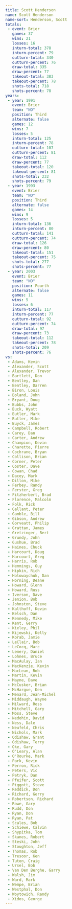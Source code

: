 ```yaml
---
title: Scott Henderson
name: Scott Henderson
name-sort: Henderson, Scott
totals:
 - event: Brier
   games: 37
   wins: 21
   losses: 16
   inturn-total: 378
   inturn-percent: 79
   outturn-total: 340
   outturn-percent: 76
   draw-total: 335
   draw-percent: 77
   takeout-total: 383
   takeout-percent: 78
   shots-total: 718
   shots-percent: 78
years:
 - year: 1991
   event: Brier
   team: "NO"
   position: Third
   alternate: false
   games: 12
   wins: 7
   losses: 5
   inturn-total: 125
   inturn-percent: 78
   outturn-total: 107
   outturn-percent: 81
   draw-total: 112
   draw-percent: 77
   takeout-total: 120
   takeout-percent: 81
   shots-total: 232
   shots-percent: 79
 - year: 1993
   event: Brier
   team: "NO"
   position: Third
   alternate: false
   games: 14
   wins: 9
   losses: 5
   inturn-total: 136
   inturn-percent: 80
   outturn-total: 141
   outturn-percent: 74
   draw-total: 126
   draw-percent: 80
   takeout-total: 151
   takeout-percent: 75
   shots-total: 277
   shots-percent: 77
 - year: 2003
   event: Brier
   team: "NO"
   position: Fourth
   alternate: false
   games: 11
   wins: 5
   losses: 6
   inturn-total: 117
   inturn-percent: 77
   outturn-total: 92
   outturn-percent: 74
   draw-total: 97
   draw-percent: 73
   takeout-total: 112
   takeout-percent: 78
   shots-total: 209
   shots-percent: 76
vs:
 - Adams, Kevin
 - Alexander, Scott
 - Alexander, Trevor
 - Bartlett, Don
 - Bentley, Dan
 - Bentley, Darren
 - Biron, Louis
 - Boland, John
 - Bryant, Doug
 - Bubbs, John
 - Buck, Wyatt
 - Butler, Mark
 - Butler, Mike
 - Buyck, James
 - Campbell, Robert
 - Carey, Dan
 - Carter, Andrew
 - Champion, Kevin
 - Charette, Pierre
 - Cochrane, Bryan
 - Collison, Brian
 - Corner, Peter
 - Coster, Dave
 - Cowan, Chad
 - Dacey, Mark
 - Dillon, Mike
 - Ferbey, Randy
 - Ferster, Greg
 - Fitzherbert, Brad
 - Florence, Malcolm
 - Folk, Rick
 - Gallant, Peter
 - Gamble, Bill
 - Gibson, Andrew
 - Gorveatt, Philip
 - Grattan, James
 - Gretzinger, Bert
 - Grundy, John
 - Gushue, Brad
 - Haines, Chuck
 - Harcourt, Doug
 - Harcourt, Greg
 - Harris, Rob
 - Hemmings, Guy
 - Hipkin, Rich
 - Holowaychuk, Dan
 - Horning, Deane
 - Howard, Glenn
 - Howard, Russ
 - Iverson, Dave
 - Jenion, Bob
 - Johnston, Steve
 - Kalthoff, Kevin
 - Kelsch, Dan
 - Kennedy, Mike
 - Kent, Gerry
 - Kieley, Phil
 - Kijewski, Kelly
 - Korab, Jamie
 - LeClair, Bob
 - LeCocq, Marc
 - Lemery, Daniel
 - Lohnes, Bruce
 - MacAulay, Ian
 - MacKenzie, Kevin
 - MacLean, Rob
 - Martin, Kevin
 - Mayne, Dave
 - McCusker, Brian
 - McHargue, Ken
 - Menard, Jean-Michel
 - Middaugh, Wayne
 - Milward, Ross
 - Mitchell, Gary
 - Moss, Steve
 - Nedohin, David
 - Ness, Dale
 - Neufeld, Chris
 - Nichols, Mark
 - Odishaw, Grant
 - Odishaw, Terry
 - Oke, Gary
 - O'Leary, Alan
 - O'Rourke, Mark
 - Park, Kevin
 - Perron, Rick
 - Peters, Vic
 - Petryk, Dan
 - Pfeifer, Scott
 - Piggott, Steve
 - Reddick, Don
 - Richard, Gerry
 - Robertson, Richard
 - Rowe, Gary
 - Rudd, Don
 - Ryan, Don
 - Ryan, Pat
 - Scales, Bob
 - Schiewe, Calvin
 - Shypitka, Tom
 - Skanes, Robert
 - Steski, John
 - Stoughton, Jeff
 - Thomas, Rob
 - Tresoor, Ken
 - Tuton, Craig
 - Ursel, Bob
 - Van Den Berghe, Garry
 - Walsh, Jim
 - Ward, Mark
 - Wempe, Brian
 - Westphal, Don
 - Woytowich, Randy
 - Xidos, George
---
```

